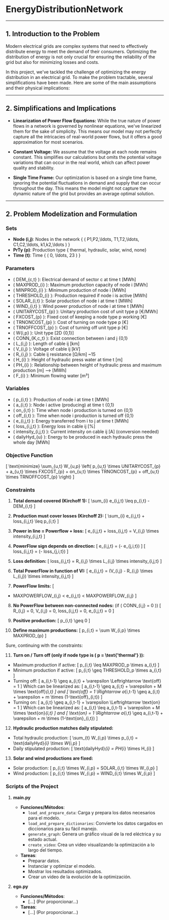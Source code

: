 # EnergyDistributionNetwork

---

## 1. Introduction to the Problem

Modern electrical grids are complex systems that need to effectively distribute energy to meet the demand of their consumers. Optimizing the distribution of energy is not only crucial for ensuring the reliability of the grid but also for minimizing losses and costs.

In this project, we've tackled the challenge of optimizing the energy distribution in an electrical grid. To make the problem tractable, several simplifications have been made. Here are some of the main assumptions and their physical implications:

---

## 2. Simplifications and Implications

- **Linearization of Power Flow Equations:** While the true nature of power flows in a network is governed by nonlinear equations, we've linearized them for the sake of simplicity. This means our model may not perfectly capture all the intricacies of real-world power flows, but it offers a good approximation for most scenarios.
  
- **Constant Voltage:** We assume that the voltage at each node remains constant. This simplifies our calculations but omits the potential voltage variations that can occur in the real world, which can affect power quality and stability.
  
- **Single Time Frame:** Our optimization is based on a single time frame, ignoring the potential fluctuations in demand and supply that can occur throughout the day. This means the model might not capture the dynamic nature of the grid but provides an average optimal solution.

---

## 2. Problem Modelization and Formulation

### Sets

- **Node (i,j)**: Nodes in the network { \( P1,P2,\ldots, T1,T2,\ldots, C1,C2,\ldots, k1,k2,\ldots \) }
- **PrTy (p)**: Production type { thermal, hydraulic, solar, wind, none} 
- **Time (t)**: Time { \( 0, \ldots, 23 \) }

### Parameters

- \( DEM_{c,t} \): Electrical demand of sector c at time t [MWh]
- \( MAXPROD_{i} \): Maximum production capacity of node i [MWh]
- \( MINPROD_{i} \): Minimum production of node i [MWh]
- \( THRESHOLD_{i} \): Production required if node i is active [MWh]
- \( SOLAR_{i,t} \): Solar production of node i at time t [MWh]
- \( WIND_{i,t} \): Wind power production of node i at time t [MWh]
- \( UNITARYCOST_{p} \): Unitary production cost of unit type p [€/MWh]
- \( FXCOST_{p} \): Fixed cost of keeping a node type p working [€]
- \( TRNONCOST_{p} \): Cost of turning on node type p [€]
- \( TRNOFFCOST_{p} \): Cost of turning off unit type p [€]
- \( W{i,p} \): Unit type [2D {0,1}]
- \( CONN_{K,c_t} \): Exist connection between i and j {0,1}
- \( L_{i,j} \): Length of cable ij [km]
- \( V_{i,j} \): Voltage of cable ij [kV]
- \( R_{i,j} \): Cable ij resistance [Ω/km] ~15
- \( H_{i} \): Height of hydraulic press water at time t [m]
- \( PH_{i} \): Relationship between height of hydraulic press and maximum production [m] —> [MWh]
- \( F_{i} \): Minimum flowing water [m³]

### Variables

- \( p_{i,t} \): Production of node i at time t [MWh]
- \( a_{i,t} \): Node i active (producing) at time t {0,1}
- \( on_{i,t} \): Time when node i production is turned on {0,1}
- \( off_{i,t} \): Time when node i production is turned off {0,1}
- \( e_{i,j,t} \): Energy transferred from i to j at time t [MWh]
- \( loss_{i,j,t} \): Energy loss in cable ij [%]
- \( intensity_{i,j,t} \): Current intensity on cable ij [A] (conversion needed)
- \( dailyHyd_{u} \): Energy to be produced in each hydraulic press the whole day [MWh]

### Objective Function

\[
\text{minimize} \sum_{u,t} W_{u,p} \left( p_{u,t} \times UNITARYCOST_{p} + a_{u,t} \times FXCOST_{p} + on_{u,t} \times TRNONCOST_{p} + off_{u,t} \times TRNOFFCOST_{p} \right)
\]

### Constraints

1. **Total demand covered (Kirchoff 1):**
\[
\sum_{i} e_{i,j,t} \leq p_{i,t} - DEM_{i,t}
\]

2. **Production must cover losses (Kirchoff 2):**
\[
\sum_{i} e_{i,j,t} + loss_{i,j,t} \leq p_{i,t}
\]

3. **Power in line = Powerflow + loss:**
\[
e_{i,j,t} + loss_{i,j,t} = V_{i,j} \times intensity_{i,j,t}
\]

4. **PowerFlow sign depends on direction:**
\[
e_{i,j,t} = (- e_{j,i,t})
\]
\[
loss_{i,j,t} = (- loss_{j,i,t})
\]

5. **Loss definition:**
\[
loss_{i,j,t} = R_{i,j} \times L_{i,j} \times intensity_{i,j,t}
\]

6. **Total PowerFlow in function of VI:**
\[
e_{i,j,t} = (V_{i,j} - R_{i,j} \times L_{i,j}) \times intensity_{i,j,t}
\]

7. **PowerFlow limits:**
\[
- MAXPOWERFLOW_{i,j} < e_{i,j,t} < MAXPOWERFLOW_{i,j}
\]

8. **No PowerFlow between non-connected nodes:** (if \( CONN_{i,j} = 0 \))
\[
R_{i,j} = 0, V_{i,j} = 0, loss_{i,j,t} = 0, e_{i,j,t} = 0
\]

9. **Positive production:**
\[
p_{i,t} \geq 0
\]

10. **Define maximum productions:**
\[
p_{i,t} = \sum W_{i,p} \times MAXPROD_{p}
\]

Sure, continuing with the constraints:

11. **Turn on / Turn off (only if node type is \( p = \text{'thermal'} \)):**
   - Maximum production if active:
     \[
     p_{i,t} \leq MAXPROD_p \times a_{i,t}
     \]
   - Minimum production if active:
     \[
     p_{i,t} \geq THRESHOLD_p \times a_{i,t}
     \]
   - Turning off:
     \[
     a_{i,t-1} \geq a_{i,t} + \varepsilon \Leftrightarrow \text{off} = 1
     \]
     Which can be linearized as:
     \[
     a_{i,t-1} \geq a_{i,t} + \varepsilon + M \times \text{off}_{i,t}
     \]
     and
     \[
     \text{off} = 1 \Rightarrow a_{i,t-1} \geq a_{i,t} + \varepsilon + m \times (1-\text{off}_{i,t})
     \]
   - Turning on:
     \[
     a_{i,t} \geq a_{i,t-1} + \varepsilon \Leftrightarrow \text{on} = 1
     \]
     Which can be linearized as:
     \[
     a_{i,t} \leq a_{i,t-1} + \varepsilon + M \times \text{on}_{i,t}
     \]
     and
     \[
     \text{on} = 1 \Rightarrow a_{i,t} \geq a_{i,t-1} + \varepsilon + m \times (1-\text{on}_{i,t})
     \]

12. **Hydraulic production matches daily stipulated:**
   - Total hydraulic production:
     \[
     \sum_{t} W_{i,p} \times p_{i,t} = \text{dailyHyd}_{i} \times W_{i,p}
     \]
   - Daily stipulated production:
     \[
     \text{dailyHyd}_{i} = PH_{i} \times H_{i}
     \]

13. **Solar and wind productions are fixed:**
   - Solar production:
     \[
     p_{i,t} \times W_{i,p} = SOLAR_{i,t} \times W_{i,p}
     \]
   - Wind production:
     \[
     p_{i,t} \times W_{i,p} = WIND_{i,t} \times W_{i,p}
     \]



### Scripts of the Project

1. **main.py**
    - **Funciones/Métodos**:
        - `load_and_prepare_data`: Carga y prepara los datos necesarios para el modelo.
        - `load_and_prepare_dictionaries`: Convierte los datos cargados en diccionarios para su fácil manejo.
        - `generate_graph`: Genera un gráfico visual de la red eléctrica y su estado actual.
        - `create_video`: Crea un video visualizando la optimización a lo largo del tiempo.
    - **Tareas**:
        - Preparar datos.
        - Instanciar y optimizar el modelo.
        - Mostrar los resultados optimizados.
        - Crear un video de la evolución de la optimización.

2. **ego.py**
    - **Funciones/Métodos**:
        - [...] (Por proporcionar...)
    - **Tareas**:
        - [...] (Por proporcionar...)

